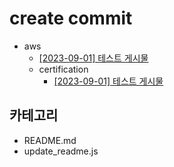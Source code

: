 # create commit
- aws
	- [[2023-09-01] 테스트 게시물](https://github.com/kimbongjune/test-ssss/blob/main/aws%2F2023-09-01_%ED%85%8C%EC%8A%A4%ED%8A%B8%20%EA%B2%8C%EC%8B%9C%EB%AC%BC.md)
	- certification
		- [[2023-09-01] 테스트 게시물](https://github.com/kimbongjune/test-ssss/blob/main/aws%2Fcertification%2F2023-09-01_%ED%85%8C%EC%8A%A4%ED%8A%B8%20%EA%B2%8C%EC%8B%9C%EB%AC%BC.md)
## 카테고리
- README.md
- update_readme.js

